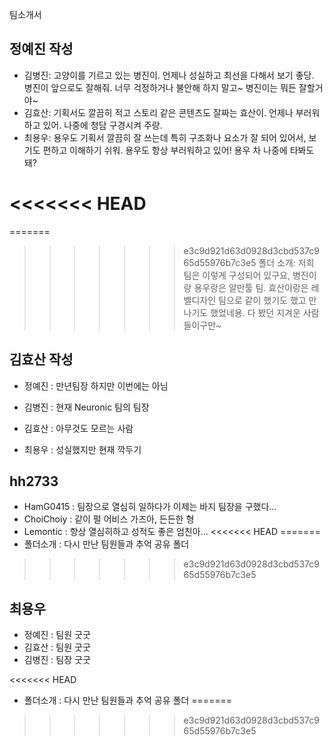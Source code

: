 팀소개서

## 정예진 작성

- 김병진: 고양이를 기르고 있는 병진이. 언제나 성실하고 최선을 다해서 보기 좋당. 병진이 앞으로도 잘해줘.
너무 걱정하거나 불안해 하지 말고~ 병진이는 뭐든 잘할거야~ 
- 김효산: 기획서도 깔끔히 적고 스토리 같은 콘텐츠도 잘짜는 효산이. 언제나 부러워하고 있어. 나중에 청담 구경시켜 주랑.
- 최용우: 용우도 기획서 깔끔히 잘 쓰는데 특히 구조화나 요소가 잘 되어 있어서, 보기도 편하고 이해하기 쉬워.
용우도 항상 부러워하고 있어! 용우 차 나중에 타봐도 돼?

<<<<<<< HEAD
=======
=======
>>>>>>> e3c9d921d63d0928d3cbd537c965d55976b7c3e5
폴더 소개: 저희 팀은 이렇게 구성되어 있구요, 병진이랑 용우랑은 알만툴 팀. 효산이랑은 레벨디자인 팀으로 같이 했기도 했고 만나기도 했었네용. 다 봤던 지겨운 사람들이구만~

## 김효산 작성

 - 정예진 : 만년팀장 하지만 이번에는 아님
 
 - 김병진 : 현재 Neuronic 팀의 팀장

 - 김효산 : 아무것도 모르는 사람

 - 최용우 : 성실했지만 현재 깍두기

 ## hh2733

 - HamG0415 : 팀장으로 열심히 일하다가 이제는 바지 팀장을 구했다...
 - ChoiChoiy : 같이 펄 어비스 가즈아, 든든한 형
 - Lemontic : 항상 열심히하고 성적도 좋은 엄친아...
<<<<<<< HEAD
=======
 - 폴더소개 : 다시 만난 팀원들과 추억 공유 폴더

>>>>>>> e3c9d921d63d0928d3cbd537c965d55976b7c3e5

## 최용우

- 정예진 : 팀원 굿굿
- 김효산 : 팀원 굿굿
- 김병진 : 팀장 굿굿

<<<<<<< HEAD
 - 폴더소개 : 다시 만난 팀원들과 추억 공유 폴더
=======
 
>>>>>>> e3c9d921d63d0928d3cbd537c965d55976b7c3e5

